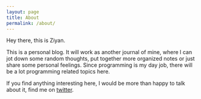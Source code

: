 ```yaml
---
layout: page
title: About
permalink: /about/
---
```

 
Hey there, this is Ziyan.

This is a personal blog. It will work as another journal of mine, where I can jot down some random thoughts, put together more organized notes or just share some personal feelings. Since programming is my day job, there will be a lot programming related topics here. 

If you find anything interesting here, I would be more than happy to talk about it, find me on [twitter](https://twitter.com/_noizy_w). 



